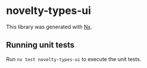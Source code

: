 # novelty-types-ui

This library was generated with [Nx](https://nx.dev).

## Running unit tests

Run `nx test novelty-types-ui` to execute the unit tests.

